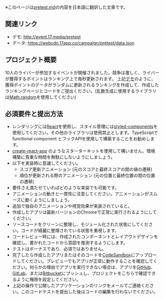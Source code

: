 ※このページは[pretest.md](https://github.com/17media/frontend-hq/blob/master/pretest.md)の内容を日本語に翻訳した文章です。

## 関連リンク

- デモ: http://event.17.media/pretest
- データ: https://webcdn.17app.co/campaign/pretest/data.json

## プロジェクト概要

10人のライバーが参加するイベントが開催されました。競争は激しく、ライバーが獲得するポイントはランキング上で毎秒更新されます。
上記[デモ](http://event.17.media/pretest)のように、獲得ポイントのデータがランダムに更新されるランキングを作成して、作成したランキングページとコードをご提出ください。(乱数生成に使用するライブラリは[Math.random](https://developer.mozilla.org/ja/docs/Web/JavaScript/Reference/Global_Objects/Math/random)を使用してください)


## 必須要件と提出方法

- レンダリングには[React](https://reactjs.org)を使用し、スタイル管理には[styled-components](https://www.styled-components.com)を使用してください。その他のライブラリは使用禁止とします。TypeScriptで functional component とフックAPIを使用して構築することをお勧めします。
- [create-react-app](https://github.com/facebook/create-react-app) のようなスターターキットを使用して構いません。環境構築に貴重な時間を無駄にしないようにしましょう。 
- 以下を実装時に意識してください。
  - スコア更新アニメーション (元のスコアと最終スコアの間の値の遷移)
  - 順位が更新される際のアニメーション (元の位置と最終位置の間の位置の遷移)
- 要件さえ満たせていればどのような実装でも可能です。
- アニメーションの動きと一貫性に注意してください。アニメーションがスムーズに動くようにしましょう。
- 追加で独自のアニメーションや視覚効果が実装されていると。
- 作成したアプリは最新バージョンのChromeで正常に実行されるようにしてください。
- ソースコードをクリーンに整理し、モジュール化された状態にしてください。コードが綺麗に整理されている状態を重視します。
- コードレビュー時には、作成されたコンポーネントとレイアウトデザインを確認し、書かれたコードから意図を推測するようにします。
- テストはボーナスであり、必須ではありません。
- 完了したら作成したアプリまたはそのコードを[CodeSandbox](https://codesandbox.io/)にアップロードしてください。プレビューでもアプリが正常に動作することを確認してください。何らかの理由でアプリを実行できない場合は、アプリを[GitHub](https://github.com/)、[GitLab](https://gitlab.com/)、または[Bitbucket](https://bitbucket.org/)にプッシュし、プロジェクトをこちらで確認できるように権限を設定してください。
- 上記の操作で公開したアプリケーションのリンクをメールでご連絡ください。このコードテストを提出した後はコードの編集を行わないでください。
